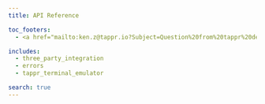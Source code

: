 ```yaml
---
title: API Reference

toc_footers:
  - <a href="mailto:ken.z@tappr.io?Subject=Question%20from%20tappr%20developer%20site" target="_top">Ask a Question</a>

includes:
  - three_party_integration
  - errors
  - tappr_terminal_emulator

search: true
---
```

